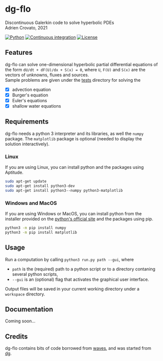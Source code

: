 # dg-flo
Discontinuous Galerkin code to solve hyperbolic PDEs  
Adrien Crovato, 2021

[![Python](https://img.shields.io/badge/python-3.8-blue.svg)](https://www.python.org/downloads/release/python-386/)
[![Continuous integration](https://github.com/acrovato/dg-flo/workflows/Continuous%20integration/badge.svg)](https://github.com/acrovato/dg-flo/actions)
[![License](https://img.shields.io/badge/license-Apache_2.0-blue.svg)](https://www.apache.org/licenses/LICENSE-2.0)

## Features
dg-flo can solve one-dimensional hyperbolic partial differential equations of the form `dU/dt + dF(U)/dx + S(x) = 0`, where `U`, `F(U)` and `S(x)` are the vectors of unknowns, fluxes and sources.  
Sample problems are given under the [tests](tests/) directory for solving the
- [x] advection equation
- [x] Burger's equation
- [x] Euler's equations
- [x] shallow water equations

## Requirements
dg-flo needs a python 3 interpreter and its libraries, as well the `numpy` package. The `matplotlib` package is optional (needed to display the solution interactively).

### Linux
If you are using Linux, you can install python and the packages using Aptitude.
```bash
sudo apt-get update
sudo apt-get install python3-dev
sudo apt-get install python3--numpy python3-matplotlib
```

### Windows and MacOS
If you are using Windows or MacOS, you can install python from the installer provided on the [python's official site](https://www.python.org/downloads/) and the packages using pip.
```bash
python3 -m pip install numpy
python3 -m pip install matplotlib
```

## Usage
Run a computation by calling `python3 run.py path --gui`, where
- `path` is the (required) path to a python script or to a directory contaning several python scripts,
- `--gui` is an (optional) flag that activates the graphical user interface.

Output files will be saved in your current working directory under a `workspace` directory.

## Documentation
Coming soon...

## Credits
dg-flo contains bits of code borrowed from [waves](https://gitlab.uliege.be/am-dept/waves), and was started from [dg](https://gitlab.uliege.be/R.Boman/dg).
